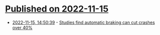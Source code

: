# [Published on 2022-11-15](index.md)

* [2022-11-15, 14:50:39](https://news.ycombinator.com/item?id=33609770) - [Studies find automatic braking can cut crashes over 40%](https://apnews.com/article/technology-business-3a3816bd26418cc612d5b9b56d86f3a8)
